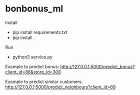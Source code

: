 # bonbonus_ml

Install
* pip install requirements.txt
* pip install .

Run
* python3 service.py

Example to predict bonus:
http://127.0.0.1:5000/predict_bonus?client_id=88&store_id=308


Example to predict similar customers:
http://127.0.0.1:5000/predict_neighbours?client_id=69
